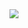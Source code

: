 <img src="https://capsule-render.vercel.app/api?type=waving&color=auto&height=200&section=header&text=Spring을 활용한 GroupWare 플랫폼 ThinkLink&fontSize=90" />
